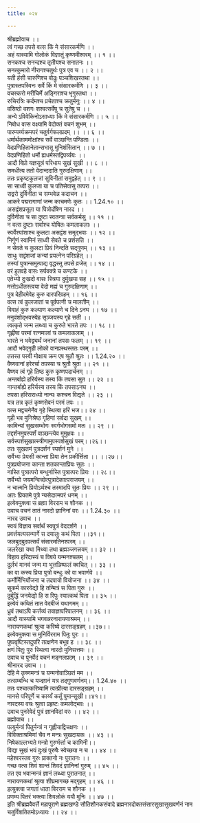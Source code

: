 ```yaml
---
title: ०२४

---
```

श्रीब्रह्मोवाच ।।  
त्वं गच्छ तपसे वत्स किं मे संसारकर्मणि ।।  
अहं यास्यामि गोलोकं विज्ञातुं कृष्णमीश्वरम् ।। १ ।।  
सनकश्च सनन्दश्च तृतीयश्च सनातनः ।।  
सनत्कुमारो नीरागश्चतुर्थः पुत्र एव च ।। २ ।।  
यती हंसी चारुणिश्च वोढुः पञ्चशिखस्तथा ।।  
पुत्रास्तपस्विनः सर्वे किं मे संसारकर्मणि ।। ३ ।।  
वचस्करो मरीचिर्मे अङ्गिराश्च भृगुस्तथा ।।  
रुचिरत्रिः कर्दमश्च प्रचेताश्च क्रतुर्मनुः ।। ४ ।।  
वसिष्ठो वशगः शश्वत्सर्वेषु च सुतेषु च ।।  
अन्ये ऽविवेकिनोऽसाध्याः किं मे संसारकर्मणि ।। ५ ।।  
निबोध वत्स वक्ष्यामि वेदोक्तं वचनं शुभम् ।।  
पारम्पर्य्यक्रमपरं चतुर्वर्गफलप्रदम् ।। ।। ६ ।।  
धर्मार्थकाममोक्षांश्च सर्वे वाञ्छन्ति पण्डिताः ।।  
वेदप्रणिहितानेतान्सभासु मुनिशंसितान् ।। ७ ।।  
वेदप्रणिहितो धर्मो ह्यधर्मस्तद्विपर्य्ययः ।।  
आदौ विप्रो यज्ञसूत्रं परिधाय सुखं सुखी ।। ८ ।।  
समधीत्य ततो वेदान्ददाति गुरुदक्षिणाम् ।।  
ततः प्रकृष्टकुलजां सुविनीतां समुद्वहेत् ।। ९ ।।  
सा साध्वी कुलजा या च पतिसेवासु तत्परा ।।  
सद्वरो दुर्विनीता च सम्भवेन्न कदाचन ।।  
आकरे पद्मरागाणां जन्म काचमणेः कुतः ।। 1.24.१० ।।  
असद्वंशप्रसूता या पित्रोर्दोषेण नारद ।।  
दुर्विनीता च सा दुष्टा स्वतन्त्रा सर्वकर्मसु ।। ११ ।।  
न वत्स दुष्टाः सर्वाश्च योषितः कमलाकलाः ।।  
स्वर्वेश्यांशाश्च कुलटा असद्वंश समुद्भवाः ।। १२ ।।  
निर्गुणं स्वामिनं साध्वी सेवते च प्रशंसति ।।  
न सेवते च कुलटा प्रियं निन्दति सद्गुणम् ।। १३ ।।  
साधुः सद्वंशजां कन्यां प्रयत्नेन परिग्रहेत् ।।  
तस्यां पुत्रान्समुत्पाद्य वृद्धस्तु तपसे व्रजेत् ।। १४ ।।  
वरं हुतवहे वासः सर्पवक्त्रे च कण्टके ।।  
एतेभ्यो दुःखदो वासः स्त्रिया दुर्मुखया सह ।। १५ ।।  
मत्तोऽधीतस्त्वया वेदो मह्यं च गुरुदक्षिणाम् ।।  
पुत्र देहीदमेवेह कुरु दारपरिग्रहम् ।। १६ ।।  
वत्स त्वं कुलजातां च पूर्वपत्नी च मालतीम् ।।  
विवाहं कुरु कल्याण कल्याणे च दिने ऽनघ ।। १७ ।।  
मनुवंशोद्भवस्येह सृञ्जयस्य गृहे सती ।।  
त्वत्कृते जन्म लब्ध्वा च कुरुते भारते तपः ।। १८ ।।  
गृह्णीष्व परमां रत्नमालां च कमलाकलाम् ।।  
भारते न भवेद्व्यर्थं जनानां तपसः फलम् ।। १९ ।।  
आदौ भवेद्गृही लोको वानप्रस्थस्ततः परम् ।।  
ततस्त पस्वी मोक्षाय क्रम एष श्रुतौ श्रुतः ।। 1.24.२० ।।  
वैष्णवानां हरेरर्चा तपस्या च श्रुतौ श्रुता ।। २१ ।।  
वैष्णव त्वं गृहे तिष्ठ कुरु कृष्णपदार्चनम् ।।  
अन्तर्बाह्ये हरिर्यस्य तस्य किं तपसा सुत ।। २२ ।।  
नान्तर्बाह्ये हरिर्यस्य तस्य किं तपसाऽनघ ।।  
तपसा हरिराराध्यो नान्यः कश्चन विद्यते ।। २३ ।।  
यत्र तत्र कृतं कृष्णसेवनं परमं तपः ।।  
वत्स मद्वचनेनैव गृहे स्थित्वा हरिं भज।। २४ ।।  
गृही भव मुनिश्रेष्ठ गृहिणां सर्वदा सुखम् ।।  
कामिन्यां सुखसम्भोगः स्वर्गभोगसमो मतः ।। २९ ।।  
तद्दर्शनमुपस्पर्शं वाञ्छन्त्येव मुमुक्षवः ।।  
सर्वस्पर्शसुखात्स्त्रीणामुपस्पर्शसुखं परम्।।२६।।  
ततः सुखतमं पुत्रदर्शनं स्पर्शनं मुने ।।  
सर्वेभ्यः प्रेयसी कान्ता प्रिया तेन प्रकीर्त्तिता ।। ।।२७।।  
पुत्रप्रयोजना कान्ता शतकान्ताप्रियः सुतः ।।  
नास्ति पुत्रात्परो बन्धुर्नास्ति पुत्रात्परः प्रियः ।। २८।।  
सर्वेभ्यो जयमन्विच्छेत्पुत्रादेकात्पराजयम् ।।  
न चात्मनि प्रियोऽर्थश्च तस्मादपि सुतः प्रियः ।। २९ ।।  
अतः प्रियतमे पुत्रे न्यसेदात्मपरं धनम् ।।  
इत्येवमुक्त्वा स ब्रह्मा विरराम च शौनक ।।  
उवाच वचनं तातं नारदो ज्ञानिनां वरः ।। 1.24.३० ।।  
नारद उवाच ।।  
स्वयं विज्ञाय सर्वार्थं स्वपुत्रं वेददर्शने ।।  
प्रवर्त्तयत्यसन्मार्गे स दयालुः कथं पिता ।।३१।।  
जलबुद्बुदवत्सर्वं संसारमतिनश्वरम् ।।  
जलरेखा यथा मिथ्या तथा ब्रह्मञ्जगत्त्रयम् ।। ३२ ।।  
विहाय हरिदास्यं च विषये यन्मनश्चलम् ।।  
दुर्लभं मानवं जन्म मा भूत्तन्निष्फलं क्वचित् ।। ३३ ।।  
का वा कस्य प्रिया पुत्रो बन्धुः को वा भवार्णवे ।।  
कर्मोर्मिभिर्योजना च तदपायो वियोजना ।। ३४ ।।  
सुकर्म कारयेद्यो हि तन्मित्रं स पिता गुरुः ।।  
दुर्बुद्धिं जनयेद्यो हि स रिपुः स्यात्कथं पिता ।। ३५ ।।  
इत्येवं कथितं तात वेदबीजं यथागमम् ।।  
ध्रुवं तथाऽपि कर्त्तव्यं तवाज्ञापरिपालनम् ।। ३६ ।।  
आदौ यास्यामि भगवन्नरनारायणाश्रमम् ।।  
नारायणकथां श्रुत्वा करिष्ये दारसङ्ग्रहम् ।।३७।।  
इत्येवमुक्त्वा स मुनिर्विरराम पितुः पुरः ।।  
पुष्पवृष्टिस्तदुपरि तत्क्षणेन बभूव ह ।। ३८ ।।  
क्षणं पितुः पुरः स्थित्वा नारदो मुनिसत्तमः ।।  
उवाच च पुनर्वेदं वचनं मङ्गलप्रदम् ।। ३९ ।।  
श्रीनारद उवाच ।।  
देहि मे कृष्णमन्त्रं च यन्मनोवाञ्छितं मम ।।  
तत्सम्बन्धि च यज्ज्ञानं यत्र तद्गुणवर्णनम्।। 1.24.४० ।।  
ततः पश्चात्करिष्यामि त्वत्प्रीत्या दारसङ्ग्रहम् ।।  
मानसे परिपूर्णे च कार्य्यं कर्तुं पुमान्सुखी।।४१।।  
नारदस्य वचः श्रुत्वा प्रहृष्टः कमलोद्भवः ।।  
उवाच पुनरेवेदं पुत्रं ज्ञानविदां वरः ।। ४२ ।।  
ब्रह्मोवाच ।।  
पत्युर्मन्त्रं पितुर्मन्त्रं न गृह्णीयाद्विचक्षणः ।।  
विविक्ताश्रमिणां चैव न मन्त्रः सुखदायकः ।। ४३ ।।  
निषेकाल्लभ्यते मन्त्रो गुरुर्भर्त्ता च कामिनी।।  
विद्या सुखं भयं दुःखं पुरुषैः स्वेच्छया न च ।। ४४ ।।  
महेश्वरस्तव गुरुः प्राक्तनो नः पुरातनः ।।  
गच्छ वत्स शिवं शान्तं शिवदं ज्ञानिनां गुरुम् ।। ४५ ।।  
तत एव भवान्मन्त्रं ज्ञानं लब्ध्वा पुरातनात् ।।  
नारायणकथां श्रुत्वा शीघ्रमागच्छ मद्गृहम् ।। ४६ ।।  
इत्युक्त्वा जगतां धाता विरराम च शौनक ।।  
प्रणम्य पितरं भक्त्या शिवलोकं ययौ मुनिः ।। ४७ ।।  
इति श्रीब्रह्मवैवर्त्ते महापुराणे ब्रह्मखण्डे सौतिशौनकसंवादे ब्रह्मनारदोक्तसंसारसुखासुखवर्णनं नाम चतुर्विंशतितमोऽध्यायः ।। २४ ।।
